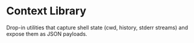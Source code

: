 # Context Library

Drop-in utilities that capture shell state (cwd, history, stderr streams) and expose them as JSON payloads.
